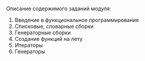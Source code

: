 Описание содержимого заданий модуля:
1. Введение в функциональное программирование
2. Списковые, словарные сборки
3. Генераторные сборки
4. Создание функций на лету
5. Итераторы
6. Генераторы
